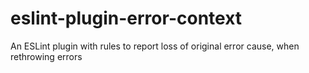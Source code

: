 # eslint-plugin-error-context
An ESLint plugin with rules to report loss of original error cause, when rethrowing errors
